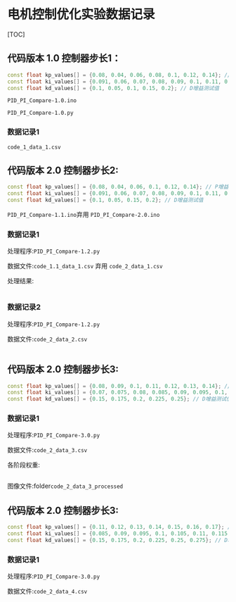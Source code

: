 # 电机控制优化实验数据记录

[TOC]

## 代码版本 1.0 控制器步长1：

```c++
const float kp_values[] = {0.08, 0.04, 0.06, 0.08, 0.1, 0.12, 0.14}; // P增益测试值
const float ki_values[] = {0.091, 0.06, 0.07, 0.08, 0.09, 0.1, 0.11, 0.12}; // I增益测试值
const float kd_values[] = {0.1, 0.05, 0.1, 0.15, 0.2}; // D增益测试值
```

`PID_PI_Compare-1.0.ino`

`PID_PI_Compare-1.0.py`

### 数据记录1

`code_1_data_1.csv`

## 代码版本 2.0 控制器步长2:

```c++
const float kp_values[] = {0.08, 0.04, 0.06, 0.1, 0.12, 0.14}; // P增益测试值
const float ki_values[] = {0.091, 0.06, 0.07, 0.08, 0.09, 0.1, 0.11, 0.12}; // I增益测试值
const float kd_values[] = {0.1, 0.05, 0.15, 0.2}; // D增益测试值
```

`PID_PI_Compare-1.1.ino`弃用
`PID_PI_Compare-2.0.ino`

### 数据记录1

处理程序:`PID_PI_Compare-1.2.py`

数据文件:`code_1.1_data_1.csv` 弃用
`code_2_data_1.csv`

处理结果:
```txt

```

### 数据记录2

处理程序:`PID_PI_Compare-1.2.py`

数据文件:`code_2_data_2.csv`

```txt

```

## 代码版本 2.0 控制器步长3:

```c++
const float kp_values[] = {0.08, 0.09, 0.1, 0.11, 0.12, 0.13, 0.14}; // P增益测试值
const float ki_values[] = {0.07, 0.075, 0.08, 0.085, 0.09, 0.095, 0.1, 0.105}; // I增益测试值
const float kd_values[] = {0.15, 0.175, 0.2, 0.225, 0.25}; // D增益测试值
```

### 数据记录1

处理程序:`PID_PI_Compare-3.0.py`

数据文件:`code_2_data_3.csv`

各阶段权重:

```txt

```

图像文件:folder`code_2_data_3_processed`

## 代码版本 2.0 控制器步长3:

```c++
const float kp_values[] = {0.11, 0.12, 0.13, 0.14, 0.15, 0.16, 0.17}; // P增益测试值
const float ki_values[] = {0.085, 0.09, 0.095, 0.1, 0.105, 0.11, 0.115, 0.12}; // I增益测试值
const float kd_values[] = {0.15, 0.175, 0.2, 0.225, 0.25, 0.275}; // D增益测试值
```

### 数据记录1

处理程序:`PID_PI_Compare-3.0.py`

数据文件:`code_2_data_4.csv`

